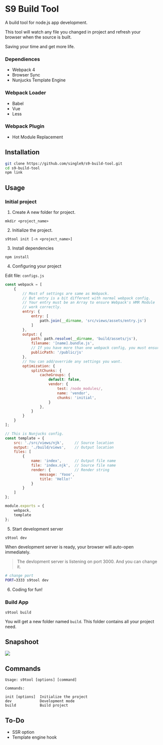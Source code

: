 S9 Build Tool
=============

A build tool for node.js app development.

This tool will watch any file you changed in project and refresh your browser when the source is built.

Saving your time and get more life.

### Dependiences

- Webpack 4
- Browser Sync
- Nunjucks Template Engine 

### Webpack Loader

- Babel
- Vue
- Less

### Webpack Plugin

- Hot Module Replacement

Installation
-------------

```bash
git clone https://github.com/single9/s9-build-tool.git
cd s9-build-tool
npm link
```

Usage
------------

### Initial project

1. Create A new folder for project.

```
mkdir <project_name>
```
    
2. Initialize the project.

```
s9tool init [-n <project_name>]
```

3. Install dependencies

```
npm install
```

4. Configuring your project

Edit file: `configs.js`

```js
const webpack = [
    {
        // Most of settings are same as Webpack.
        // But entry is a bit different with normal webpack config.
        // Your entry must be an Array to ensure Webpack's HMR Module
        // work correctly.
        entry: {
            entry: [
                path.join(__dirname, 'src/views/assets/entry.js')
            ]
        },
        output: {
            path: path.resolve(__dirname, 'build/assets/js'),
            filename: '[name].bundle.js',
            // If you have more than one webpack config, you must ensure this path is unique.
            publicPath: '/public/js'
        },
        // You can add/override any settings you want.
        optimization: {
            splitChunks: {
                cacheGroups: {
                    default: false,
                    vendor: {
                        test: /node_modules/,
                        name: 'vendor',
                        chunks: 'initial',
                    }
                },
            }
        }
    }
];

// This is Nunjucks config.
const template = {
    src: './src/views/njk',     // Source location
    output: './build/views',    // Output location
    files: [
        {
            name: 'index',      // Output file name
            file: 'index.njk',  // Source file name
            render: {           // Render string
                message: 'Yooo',
                title: 'Hello!'
            }
        }
    ]
};

module.exports = {
    webpack,
    template
};
```

5. Start development server

```bash
s9tool dev
```

When development server is ready, your browser will auto-open immediately.

> The devlopment server is listening on port 3000. And you can change it.

```bash
# change port
PORT=3333 s9tool dev
```

6. Coding for fun!

### Build App

    s9tool build

You will get a new folder named `build`. This folder contains all your project need.

Snapshoot
---------

![](https://i.imgur.com/4f6pqGb.png)

Commands
---------

    Usage: s9tool [options] [command]

    Commands:

    init [options]  Initialize the project
    dev             Development mode
    build           Build project

To-Do
---------

- SSR option
- Template engine hook